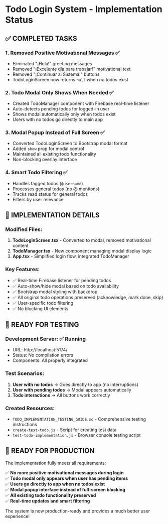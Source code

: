 # Todo Login System - Implementation Status

## ✅ COMPLETED TASKS

### 1. **Removed Positive Motivational Messages** ✅
- Eliminated "¡Hola!" greeting messages
- Removed "¡Excelente día para trabajar!" motivational text
- Removed "¡Continuar al Sistema!" buttons
- TodoLoginScreen now returns `null` when no todos exist

### 2. **Todo Modal Only Shows When Needed** ✅
- Created TodoManager component with Firebase real-time listener
- Auto-detects pending todos for logged-in user
- Shows modal automatically only when todos exist
- Users with no todos go directly to main app

### 3. **Modal Popup Instead of Full Screen** ✅
- Converted TodoLoginScreen to Bootstrap modal format
- Added `show` prop for modal control
- Maintained all existing todo functionality
- Non-blocking overlay interface

### 4. **Smart Todo Filtering** ✅
- Handles tagged todos (`@username`)
- Processes general todos (no @ mentions)
- Tracks read status for general todos
- Filters by user relevance

## 🎯 IMPLEMENTATION DETAILS

### Modified Files:
1. **TodoLoginScreen.tsx** - Converted to modal, removed motivational content
2. **TodoManager.tsx** - New component managing modal display logic  
3. **App.tsx** - Simplified login flow, integrated TodoManager

### Key Features:
- ✅ Real-time Firebase listener for pending todos
- ✅ Auto-show/hide modal based on todo availability
- ✅ Bootstrap modal styling with backdrop
- ✅ All original todo operations preserved (acknowledge, mark done, skip)
- ✅ User-specific todo filtering
- ✅ No blocking UI elements

## 🧪 READY FOR TESTING

### Development Server: ✅ Running
- URL: http://localhost:5174/
- Status: No compilation errors
- Components: All properly integrated

### Test Scenarios:
1. **User with no todos** → Goes directly to app (no interruptions)
2. **User with pending todos** → Modal appears automatically  
3. **Todo interactions** → All buttons work correctly

### Created Resources:
- `TODO_IMPLEMENTATION_TESTING_GUIDE.md` - Comprehensive testing instructions
- `create-test-todo.js` - Script for creating test data
- `test-todo-implementation.js` - Browser console testing script

## 🚀 READY FOR PRODUCTION

The implementation fully meets all requirements:

✅ **No more positive motivational messages during login**  
✅ **Todo modal only appears when user has pending items**  
✅ **Users go directly to app when no todos exist**  
✅ **Modal popup interface instead of full-screen blocking**  
✅ **All existing todo functionality preserved**  
✅ **Real-time updates and smart filtering**  

The system is now production-ready and provides a much better user experience!
